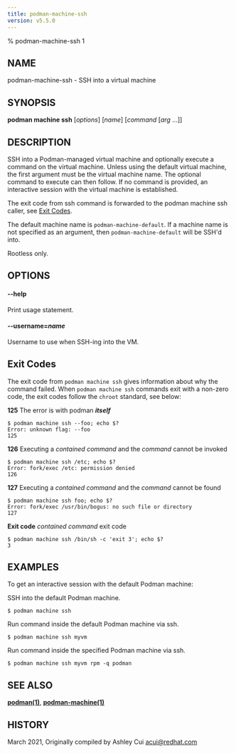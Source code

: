 ```yaml
---
title: podman-machine-ssh
version: v5.5.0
---
```


% podman-machine-ssh 1

## NAME
podman\-machine\-ssh - SSH into a virtual machine

## SYNOPSIS
**podman machine ssh** [*options*] [*name*] [*command* [*arg* ...]]

## DESCRIPTION

SSH into a Podman-managed virtual machine and optionally execute a command
on the virtual machine. Unless using the default virtual machine, the
first argument must be the virtual machine name. The optional command to
execute can then follow. If no command is provided, an interactive session
with the virtual machine is established.

The exit code from ssh command is forwarded to the podman machine ssh caller, see [Exit Codes](#Exit-Codes).

The default machine name is `podman-machine-default`. If a machine name is not specified as an argument,
then `podman-machine-default` will be SSH'd into.

Rootless only.

## OPTIONS

#### **--help**

Print usage statement.

#### **--username**=*name*

Username to use when SSH-ing into the VM.

## Exit Codes

The exit code from `podman machine ssh` gives information about why the command failed.
When `podman machine ssh` commands exit with a non-zero code,
the exit codes follow the `chroot` standard, see below:

  **125** The error is with podman **_itself_**

    $ podman machine ssh --foo; echo $?
    Error: unknown flag: --foo
    125

  **126** Executing a _contained command_ and the _command_ cannot be invoked

    $ podman machine ssh /etc; echo $?
    Error: fork/exec /etc: permission denied
    126

  **127** Executing a _contained command_ and the _command_ cannot be found

    $ podman machine ssh foo; echo $?
    Error: fork/exec /usr/bin/bogus: no such file or directory
    127

  **Exit code** _contained command_ exit code

    $ podman machine ssh /bin/sh -c 'exit 3'; echo $?
    3

## EXAMPLES

To get an interactive session with the default Podman machine:

SSH into the default Podman machine.
```
$ podman machine ssh
```

Run command inside the default Podman machine via ssh.
```
$ podman machine ssh myvm
```

Run command inside the specified Podman machine via ssh.
```
$ podman machine ssh myvm rpm -q podman
```

## SEE ALSO
**[podman(1)](podman.1.md)**, **[podman-machine(1)](podman-machine.1.md)**

## HISTORY
March 2021, Originally compiled by Ashley Cui <acui@redhat.com>
